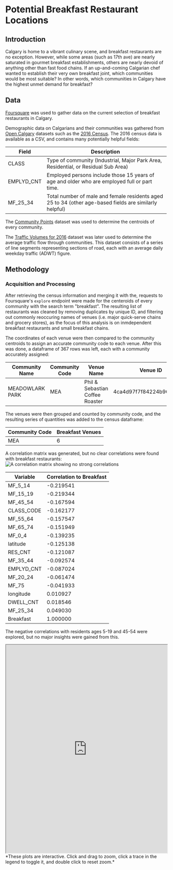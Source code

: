 # Potential Breakfast Restaurant Locations
## Introduction
Calgary is home to a vibrant culinary scene, and breakfast restaurants are no exception. However, while some areas (such as 17th ave) are nearly saturated in gourmet breakfast establishments, others are nearly devoid of anything other than fast food chains. If an up-and-coming Calgarian chef wanted to establish their very own breakfast joint, which communities would be most suitable? In other words, which communities in Calgary have the highest unmet demand for breakfast? 

## Data
[Foursquare](https://developer.foursquare.com/) was used to gather data on the current selection of breakfast restaurants in Calgary. 

Demographic data on Calgarians and their communities was gathered from [Open Calgary](https://data.calgary.ca/) datasets such as the [2016 Census](https://data.calgary.ca/Demographics/Census-By-Community-2016/cje4-zd6c). The 2016 census data is available as a CSV, and contains many potentially helpful fields:

| Field      | Description             |
-------------|-------------------------|
| CLASS | Type of community (Industrial, Major Park Area, Residential, or Residual Sub Area) |
| EMPLYD_CNT | Employed persons include those 15 years of age and older who are employed full or part time. |
| MF_25_34 | Total number of male and female residents aged 25 to 34 (other age-based fields are similarly helpful) |

The [Community Points](https://data.calgary.ca/Base-Maps/Community-Points/j9ps-fyst) dataset was used to determine the centroids of every community.

The [Traffic Volumes for 2016](https://data.calgary.ca/Transportation-Transit/Traffic-Volumes-for-2016/wtec-i6zq) dataset was later used to determine the average traffic flow through communities. This dataset consists of a series of line segments representing sections of road, each with an average daily weekday traffic (ADWT) figure.

## Methodology
### Acquisition and Processing
After retrieving the census information and merging it with the, requests to Foursquare's `explore` endpoint were made for the centeroids of every community with the search term "breakfast". The resulting list of restaurants was cleaned by removing duplicates by unique ID, and filtering out commonly reoccuring names of venues (i.e. major quick-serve chains and grocery stores), as the focus of this analysis is on inmdependent breakfast restaurants and small breakfast chains.

The coordinates of each venue were then compared to the community centroids to assign an accurate community code to each venue. After this was done, a dataframe of 367 rows was left, each with a community accurately assigned:

| Community Name	| Community Code | Venue Name	| Venue ID | Lat | Long |
|-----------------|----------------|------------|----------|-----|------|
| MEADOWLARK PARK	| MEA | Phil & Sebastian Coffee Roaster	| 4ca4d97f7f84224b96e5d058	| 51.000426 | -114.073290	|

The venues were then grouped and counted by community code, and the resulting series of quantities was added to the census dataframe:

| Community Code | Breakfast Venues |
|-|-|
|MEA | 6 |

A correlation matrix was generated, but no clear correlations were found with breakfast restaurants:
![A correlation matrix showing no strong correlations](https://hexaguin.github.io/Coursera_Capstone/figs/Breakfast_corr_1.png)

| Variable    | Correlation to Breakfast |
|-------------|-----------|
| MF_5_14     | -0.219541 |
| MF_15_19    | -0.219344 |
| MF_45_54    | -0.167594 |
| CLASS_CODE  | -0.162177 |
| MF_55_64    | -0.157547 |
| MF_65_74    | -0.151949 |
| MF_0_4      | -0.139235 |
| latitude    | -0.125138 |
| RES_CNT     | -0.121087 |
| MF_35_44    | -0.092574 |
| EMPLYD_CNT  | -0.087024 |
| MF_20_24    | -0.061474 |
| MF_75       | -0.041933 |
| longitude   |  0.010927 |
| DWELL_CNT   |  0.018546 |
| MF_25_34    |  0.049030 |
| Breakfast   |  1.000000 |

The negative correlations with residents ages 5-19 and 45-54 were explored, but no major insights were gained from this.

<iframe src="https://hexaguin.github.io/Coursera_Capstone/figs/breakfast_by_age.html" height=650 width=100%></iframe>
*These plots are interactive. Click and drag to zoom, click a trace in the legend to toggle it, and double click to reset zoom.*
